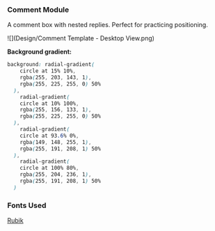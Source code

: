 ### Comment Module
A comment box with nested replies. Perfect for practicing positioning. 

![](Design/Comment Template - Desktop View.png)


**Background gradient:**

```css
background: radial-gradient(
    circle at 15% 10%,
    rgba(255, 203, 143, 1),
    rgba(255, 225, 255, 0) 50%
  ),
    radial-gradient(
    circle at 10% 100%,
    rgba(255, 156, 133, 1),
    rgba(255, 225, 255, 0) 50%
  ),
    radial-gradient(
    circle at 93.6% 0%,
    rgba(149, 148, 255, 1),
    rgba(255, 191, 208, 1) 50%
  ),
    radial-gradient(
    circle at 100% 80%,
    rgba(255, 204, 236, 1),
    rgba(255, 191, 208, 1) 50%
  )
```

### Fonts Used

[Rubik](https://fonts.google.com/specimen/Rubik)
